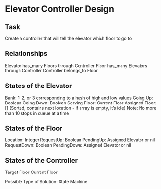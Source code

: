 # Elevator Controller Design

## Task
Create a controller that will tell the elevator which floor to go to

## Relationships
Elevator has_many Floors through Controller
Floor has_many Elevators through Controller
Controller belongs_to Floor

## States of the Elevator
Bank: 1, 2, or 3 corresponding to a hash of high and low values
Going Up: Boolean
Going Down: Boolean
Serving Floor: Current Floor
Assigned Floor: [] (Sorted, contains next location - if array is empty, it’s idle)
Note: No more than 10 stops in queue at a time

## States of the Floor
Location: Integer
RequestUp: Boolean
PendingUp: Assigned Elevator or nil
RequestDown: Boolean
PendingDown: Assigned Elevator or nil

## States of the Controller
Target Floor
Current Floor

Possible Type of Solution: State Machine


